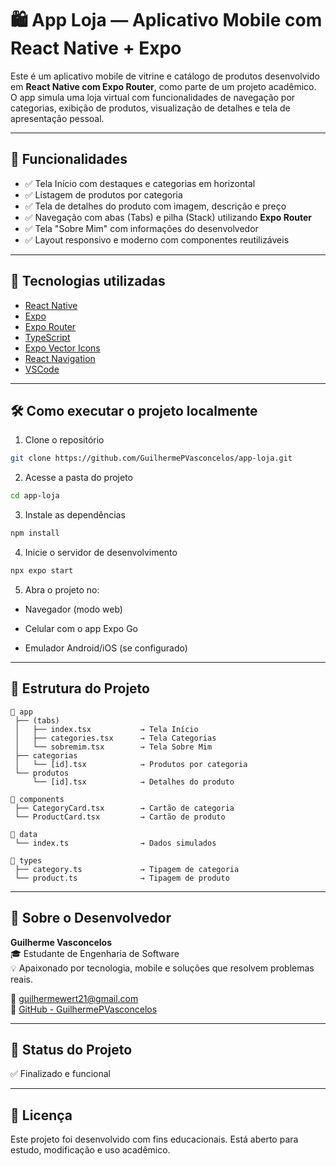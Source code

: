 # 🛍️ App Loja — Aplicativo Mobile com React Native + Expo

Este é um aplicativo mobile de vitrine e catálogo de produtos desenvolvido em **React Native com Expo Router**, como parte de um projeto acadêmico. O app simula uma loja virtual com funcionalidades de navegação por categorias, exibição de produtos, visualização de detalhes e tela de apresentação pessoal.

---

## 📱 Funcionalidades

- ✅ Tela Início com destaques e categorias em horizontal
- ✅ Listagem de produtos por categoria
- ✅ Tela de detalhes do produto com imagem, descrição e preço
- ✅ Navegação com abas (Tabs) e pilha (Stack) utilizando **Expo Router**
- ✅ Tela "Sobre Mim" com informações do desenvolvedor
- ✅ Layout responsivo e moderno com componentes reutilizáveis

---

## 🧠 Tecnologias utilizadas

- [React Native](https://reactnative.dev/)
- [Expo](https://expo.dev/)
- [Expo Router](https://expo.github.io/router/)
- [TypeScript](https://www.typescriptlang.org/)
- [Expo Vector Icons](https://icons.expo.fyi/)
- [React Navigation](https://reactnavigation.org/)
- [VSCode](https://code.visualstudio.com/)

---

## 🛠️ Como executar o projeto localmente
 1. Clone o repositório

```bash
git clone https://github.com/GuilhermePVasconcelos/app-loja.git
```
2. Acesse a pasta do projeto
```bash
cd app-loja
```
3. Instale as dependências
```bash
npm install
```
4. Inicie o servidor de desenvolvimento
```bash
npx expo start
```
5. Abra o projeto no:

- Navegador (modo web)

- Celular com o app Expo Go

- Emulador Android/iOS (se configurado)

---

## 📂 Estrutura do Projeto

```plaintext
📁 app
 ├── (tabs)
 │   ├── index.tsx           → Tela Início
 │   ├── categories.tsx      → Tela Categorias
 │   └── sobremim.tsx        → Tela Sobre Mim
 ├── categorias
 │   └── [id].tsx            → Produtos por categoria
 └── produtos
     └── [id].tsx            → Detalhes do produto

📁 components
 ├── CategoryCard.tsx        → Cartão de categoria
 └── ProductCard.tsx         → Cartão de produto

📁 data
 └── index.ts                → Dados simulados

📁 types
 ├── category.ts             → Tipagem de categoria
 └── product.ts              → Tipagem de produto
```

---

## 👤 Sobre o Desenvolvedor

**Guilherme Vasconcelos**  
🎓 Estudante de Engenharia de Software  
💡 Apaixonado por tecnologia, mobile e soluções que resolvem problemas reais.

📧 [guilhermewert21@gmail.com](mailto:guilhermewert21@gmail.com)  
🔗 [GitHub - GuilhermePVasconcelos](https://github.com/GuilhermePVasconcelos)

---

## 📌 Status do Projeto
✅ Finalizado e funcional

---

## 📜 Licença
Este projeto foi desenvolvido com fins educacionais. Está aberto para estudo, modificação e uso acadêmico.